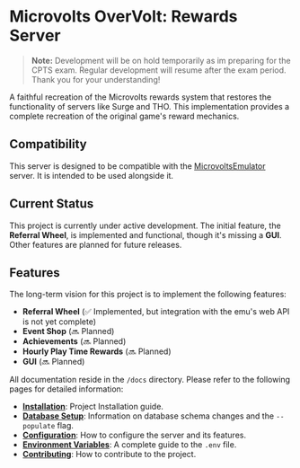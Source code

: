 # Microvolts OverVolt: Rewards Server

> **Note:** Development will be on hold temporarily as im preparing for the CPTS exam. Regular development will resume after the exam period. Thank you for your understanding!

A faithful recreation of the Microvolts rewards system that restores the functionality of servers like Surge and THO. This implementation provides a complete recreation of the original game's reward mechanics.

## Compatibility

This server is designed to be compatible with the [MicrovoltsEmulator](https://github.com/SoWeBegin/MicrovoltsEmulator) server. It is intended to be used alongside it.

## Current Status

This project is currently under active development. The initial feature, the **Referral Wheel**, is implemented and functional, though it's missing a ****GUI****. Other features are planned for future releases.

## Features

The long-term vision for this project is to implement the following features:

- **Referral Wheel** (✅ Implemented, but integration with the emu's web API is not yet complete)
- **Event Shop** (🔜 Planned)
- **Achievements** (🔜 Planned)
- **Hourly Play Time Rewards** (🔜 Planned)
- **GUI** (🔜 Planned)

All documentation reside in the `/docs` directory. Please refer to the following pages for detailed information:

- **[Installation](./docs/installation.md)**: Project Installation guide.
- **[Database Setup](./docs/database-setup.md)**: Information on database schema changes and the `--populate` flag.
- **[Configuration](./docs/configuration.md)**: How to configure the server and its features.
- **[Environment Variables](./docs/environment-variables.md)**: A complete guide to the `.env` file.
- **[Contributing](./docs/contributing.md)**: How to contribute to the project.

